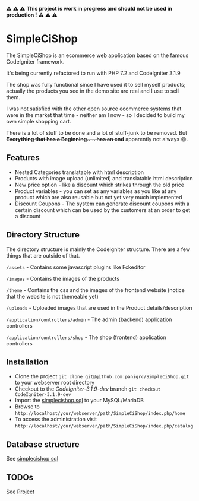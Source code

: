 :warning: :warning: :warning: **This project is work in progress and should not be used in production !** :warning: :warning: :warning:

SimpleCiShop
============

The SimpleCiShop is an ecommerce web application based on the famous CodeIgniter framework.

It's being currently refactored to run with PHP 7.2 and CodeIgniter 3.1.9

The shop was fully functional since I have used it to sell myself products; actually the products you see in the demo site are real and I use to sell them.

I was not satisfied with the other open source ecommerce systems that were in the market that time - neither am I now - so I decided to build my own simple shopping cart.

There is a lot of stuff to be done and a lot of stuff-junk to be removed. But ~~__Everything that has a Beginning..... has an end__~~ apparently not always :smile:.

Features
--------

* Nested Categories translatable with html description
* Products with image upload (unlimited) and translatable html description
* New price option - like a discount which strikes through the old price
* Product variables - you can set as any variables as you like at any product which are also reusable but not yet very much implemented
* Discount Coupons - The system can generate discount coupons with a certain discount which can be used by the customers at an order to get a discount

Directory Structure
---------

The directory structure is mainly the CodeIgniter structure. There are a few things that are outside of that.

`/assets` - Contains some javascript plugins like Fckeditor

`/images` - Contains the images of the products

`/theme` - Contains the css and the images of the frontend website (notice that the website is not themeable yet)

`/uploads` - Uploaded images that are used in the Product details/description

`/application/controllers/admin` - The admin (backend) application controllers

`/application/controllers/shop` - The shop (frontend) application controllers

Installation
------------

- Clone the project `git clone git@github.com:panigrc/SimpleCiShop.git` to your webserver root directory
- Checkout to the _CodeIgniter-3.1.9-dev_ branch `git checkout CodeIgniter-3.1.9-dev`
- Import the [simplecishop.sql](https://github.com/panigrc/SimpleCiShop/blob/CodeIgniter-3.1.9-dev/simplecishop.sql) to your MySQL/MariaDB
- Browse to `http://localhost/your/webserver/path/SimpleCiShop/index.php/home`
- To access the administration visit `http://localhost/your/webserver/path/SimpleCiShop/index.php/catalog`

Database structure
------------------

See [simplecishop.sql](https://github.com/panigrc/SimpleCiShop/blob/CodeIgniter-3.1.9-dev/simplecishop.sql)

TODOs
-----

See [Project](https://github.com/panigrc/SimpleCiShop/projects/1)
